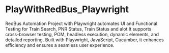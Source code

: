 # PlayWithRedBus_Playwright
RedBus Automation Project with Playwright automates UI and Functional Testing for Train Search, PNR Status, Train Status and alot It supports cross-browser testing, POM, headless execution, dynamic elements, and detailed reporting.  Built with Playwright, JavaScript, Cucumber, it enhances efficiency and ensures a seamless user experience.

